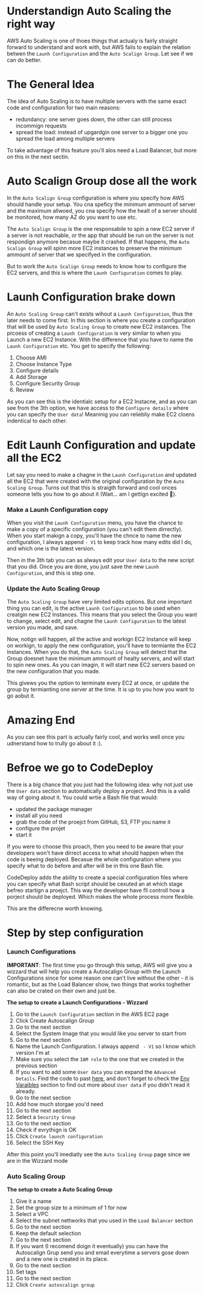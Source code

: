 # Understandign Auto Scaling the right way

AWS Auto Scaling is one of thoes things that actualy is fairly straight forward to understand and work with, but AWS fails to explain the relation betwen the `Launh Configuration` and the `Auto Scalign Group`. Let see if we can do better.

# The General Idea

The idea of Auto Scaling is to have multiple servers with the same exact code and configuration for two main reasons:

- redundancy: one server goes down, the other can still process incommign requests
- spread the load: instead of upgardgin one server to a bigger one you spread the load among multiple servers

To take advantage of this feature you'll alos need a Load Balancer, but more on this in the next sectin.

# Auto Scalign Group dose all the work

In the `Auto Scalign Group` configuration is where you specify how AWS should handle your setup. You cna speficy the minimum ammount of server and the maximum allwoed, you cna specify how the healt of a server should be monitored, how many AZ do you want to use etc.

The `Auto Scalign Group` is the one responsabile to spin a new EC2 server if a server is not reachable, or the app that should be run on the server is not respondign anymore becasue maybe it crashed. If that happens, the `Auto Scalign Group` will spinn more EC2 instances to preserve the minimum ammount of server that we specifyed in the configuration. 

But to work the `Auto Scalign Group` needs to know how to configure the EC2 servers, and this is where the `Launh Configuration` comes to play.

# Launh Configuration brake down

An `Auto Scaling Group` can't exists wihout a `Launh Configuration`, thus the later needs to come first. In this section is where you create a configuration that will be used by `Auto Scaling Group` to create new EC2 instances. The prcoess of creating a `Launh Configuration` is very similar to when you Launch a new EC2 Instance. With the difference that you have to name the `Launh Configuration` etc. You get to specify the following:

1. Choose AMI
1. Choose Instance Type
1. Configure details
1. Add Storage
1. Configure Security Group
1. Review

As you can see this is the identialc setup for a EC2 Instacne, and as you can see from the 3th option, we have access to the `Configure details` where you can specify the `User data`! Meaninig you can reliebliy make EC2 cloens indentical to each other.

# Edit Launh Configuration and update all the EC2

Let say you need to make a chagne in the `Launh Configuration` and updated all the EC2 that were created with the original configuration by the `Auto Scaling Group`. Turns out that this is straigth forward and cool onces someone tells you how to go about it (Wait... am I gettign excited 🤔). 

### Make a Launh Configuration copy

When you visit the `Launh Configuration` menu, you have the chance to make a copy of a specific configuration (you can't edit them dirrectly). When you start makign a copy, you'll have the chnce to name the new configuration, I always append `- V1` to keep track how many edits did I do, and which one is the latest version. 

Then in the 3th tab you can as always edit your `User data` to the new script that you did. Once you are done, you just save the new `Launh Configuration`, and this is step one.

### Update the Auto Scaling Group

The `Auto Scaling Group` have very limited edits options. But one important thing you can edit, is the active `Launh Configuration` to be used when creatgin new EC2 Instances. This means that you select the Group you want to change, select edit, and chagne the `Launh Configuration` to the latest version you made, and save.

Now, notign will happen, all the active and workign EC2 Instance will keep on workign, to apply the new configuration, you'll have to termiante the EC2 Instances. When you do that, the `Auto Scaling Group` will detect that the Group doesnet have the minimum ammount of healty servers, and will start to spin new ones. As you can imagin, it will start new EC2 servers based on the new configuration that you made.

This givews you the option to terminate every EC2 at once, or update the group by termianting one server at the time. It is up to you how you want to go aobut it. 

# Amazing End

As you can see this part is actually fairly cool, and works well once you udnerstand how to trully go about it :).

# Befroe we go to CodeDeploy

There is a big chance that you just had the following idea: why not just use the `User data` section to automatically deploy a project. And this is a valid way of going about it. You could wrtie a Bash file that would:

- updated the package manager
- install all you need
- grab the code of the proejct from GitHub, S3, FTP you name it
- configure the projet
- start it 

If you were to choose this proach, then you need to be aware that your developers won't have dirrect access to what should happen when the code is beeing deployed. Becasue the whole configuration where you specify what to do before and after will be in this one Bash file. 

CodeDeploy adds the ability to create a special configuration files where you can specify what Bash script should be cexuted an at which stage befreo startign a proejct. This way the developer have fll controll how a porject should be deployed. Which makes the whole process more flexible. 

This are the differecne worth knowing.

# Step by step configuration

### Launch Configurations

**IMPORTANT**: The first time you go through this setup, AWS will give you a wizzard that will help you create a Autoscalign Group with the Launch Configurations since for some reason one can't live without the other - it is romantic, but as the Load Balancer show, two things that works toghether can also be crated on their own and just be.

**The setup to create a Launch Configurations - Wizzard**

1. Go to the `Launch Configuration` section in the AWS EC2 page
1. Click Create Autoscalign Group
1. Go to the next section
1. Select the System Image that you would like you server to start from
1. Go to the next section
1. Name the Launch Configuration. I always append ` - V1` so I know which version I'm at
1. Make sure you select the `IAM role` to the one that we created in the previous section
1. If you want to add some `User data` you can expand the `Advanced Details`. Find the code to past [here](https://github.com/davidgatti/How-to-think-about-the-AWS-infrastructure/blob/master/xx_Blueprints/01_CodeDeploy/00_GitHub%20to%20AWS/user_data.sh), and don't forget to check the [Env Varaibles](https://github.com/davidgatti/How-to-think-about-the-AWS-infrastructure/tree/master/xx_Blueprints/00_ENV%20Variables/00_the_basics#the-misterious-user-data-section-in-ec2) section to find out more about `User data` if you didn't read it already.
1. Go to the next section
1. Add how much storgae you'd need
1. Go to the next section
1. Select a `Security Group`
1. Go to the next section
1. Check if evrythign is OK
1. Click `Create launch configuration`
1. Select the SSH Key

After this point you'll imediatly see the `Auto Scaling Group` page since we are in the Wizzard mode

### Auto Scaling Group

**The setup to create a Auto Scaling Group**

1. Give it a name
1. Set the group size to a minimum of 1 for now
1. Select a VPC
1. Select the subnet nettworks that you used in the `Load Balancer` section
1. Go to the next section
1. Keep the default selection
1. Go to the next section
1. If you want (I recomend doign it eventually) you can have the Autoscalign Grup send you and email everytime a servers gose down and a new one is created in its place.
1. Go to the next section
1. Set tags
1. Go to the next section
1. Click `Create autoscalign group`

